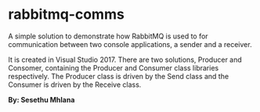 # rabbitmq-comms
A simple solution to demonstrate how RabbitMQ is used to for communication between two console applications, a sender and a receiver.

It is created in Visual Studio 2017.
There are two solutions, Producer and Consomer, containing the Producer and Consumer class libraries respectively. The Producer class is driven by the Send class and the Consumer is driven by the Receive class.

**By: Sesethu Mhlana**
